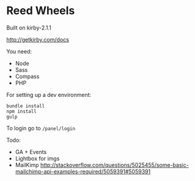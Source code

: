 # Reed Wheels

Built on kirby-2.1.1

http://getkirby.com/docs

You need:
- Node
- Sass
- Compass
- PHP

For setting up a dev environment:
```
bundle install
npm install
gulp
```

To login go to `/panel/login`

Todo:
- GA + Events
- Lightbox for imgs
- MailKimp http://stackoverflow.com/questions/5025455/some-basic-mailchimp-api-examples-required/5059391#5059391
